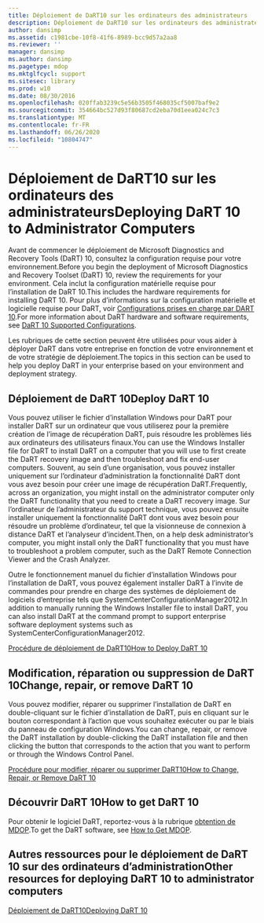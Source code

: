 ```yaml
---
title: Déploiement de DaRT10 sur les ordinateurs des administrateurs
description: Déploiement de DaRT10 sur les ordinateurs des administrateurs
author: dansimp
ms.assetid: c1981cbe-10f8-41f6-8989-bcc9d57a2aa8
ms.reviewer: ''
manager: dansimp
ms.author: dansimp
ms.pagetype: mdop
ms.mktglfcycl: support
ms.sitesec: library
ms.prod: w10
ms.date: 08/30/2016
ms.openlocfilehash: 020ffab3239c5e56b3505f468035cf5007baf9e2
ms.sourcegitcommit: 354664bc527d93f80687cd2eba70d1eea024c7c3
ms.translationtype: MT
ms.contentlocale: fr-FR
ms.lasthandoff: 06/26/2020
ms.locfileid: "10804747"
---
```

# <span data-ttu-id="73bb8-103">Déploiement de DaRT10 sur les ordinateurs des administrateurs</span><span class="sxs-lookup"><span data-stu-id="73bb8-103">Deploying DaRT 10 to Administrator Computers</span></span>


<span data-ttu-id="73bb8-104">Avant de commencer le déploiement de Microsoft Diagnostics and Recovery Tools (DaRT) 10, consultez la configuration requise pour votre environnement.</span><span class="sxs-lookup"><span data-stu-id="73bb8-104">Before you begin the deployment of Microsoft Diagnostics and Recovery Toolset (DaRT) 10, review the requirements for your environment.</span></span> <span data-ttu-id="73bb8-105">Cela inclut la configuration matérielle requise pour l’installation de DaRT 10.</span><span class="sxs-lookup"><span data-stu-id="73bb8-105">This includes the hardware requirements for installing DaRT 10.</span></span> <span data-ttu-id="73bb8-106">Pour plus d’informations sur la configuration matérielle et logicielle requise pour DaRT, voir [Configurations prises en charge par DART 10](dart-10-supported-configurations.md).</span><span class="sxs-lookup"><span data-stu-id="73bb8-106">For more information about DaRT hardware and software requirements, see [DaRT 10 Supported Configurations](dart-10-supported-configurations.md).</span></span>

<span data-ttu-id="73bb8-107">Les rubriques de cette section peuvent être utilisées pour vous aider à déployer DaRT dans votre entreprise en fonction de votre environnement et de votre stratégie de déploiement.</span><span class="sxs-lookup"><span data-stu-id="73bb8-107">The topics in this section can be used to help you deploy DaRT in your enterprise based on your environment and deployment strategy.</span></span>

## <span data-ttu-id="73bb8-108">Déploiement de DaRT 10</span><span class="sxs-lookup"><span data-stu-id="73bb8-108">Deploy DaRT 10</span></span>


<span data-ttu-id="73bb8-109">Vous pouvez utiliser le fichier d’installation Windows pour DaRT pour installer DaRT sur un ordinateur que vous utiliserez pour la première création de l’image de récupération DaRT, puis résoudre les problèmes liés aux ordinateurs des utilisateurs finaux.</span><span class="sxs-lookup"><span data-stu-id="73bb8-109">You can use the Windows Installer file for DaRT to install DaRT on a computer that you will use to first create the DaRT recovery image and then troubleshoot and fix end-user computers.</span></span> <span data-ttu-id="73bb8-110">Souvent, au sein d’une organisation, vous pouvez installer uniquement sur l’ordinateur d’administration la fonctionnalité DaRT dont vous avez besoin pour créer une image de récupération DaRT.</span><span class="sxs-lookup"><span data-stu-id="73bb8-110">Frequently, across an organization, you might install on the administrator computer only the DaRT functionality that you need to create a DaRT recovery image.</span></span> <span data-ttu-id="73bb8-111">Sur l’ordinateur de l’administrateur du support technique, vous pouvez ensuite installer uniquement la fonctionnalité DaRT dont vous avez besoin pour résoudre un problème d’ordinateur, tel que la visionneuse de connexion à distance DaRT et l’analyseur d’incident.</span><span class="sxs-lookup"><span data-stu-id="73bb8-111">Then, on a help desk administrator’s computer, you might install only the DaRT functionality that you must have to troubleshoot a problem computer, such as the DaRT Remote Connection Viewer and the Crash Analyzer.</span></span>

<span data-ttu-id="73bb8-112">Outre le fonctionnement manuel du fichier d’installation Windows pour l’installation de DaRT, vous pouvez également installer DaRT à l’invite de commandes pour prendre en charge des systèmes de déploiement de logiciels d’entreprise tels que SystemCenterConfigurationManager2012.</span><span class="sxs-lookup"><span data-stu-id="73bb8-112">In addition to manually running the Windows Installer file to install DaRT, you can also install DaRT at the command prompt to support enterprise software deployment systems such as SystemCenterConfigurationManager2012.</span></span>

[<span data-ttu-id="73bb8-113">Procédure de déploiement de DaRT10</span><span class="sxs-lookup"><span data-stu-id="73bb8-113">How to Deploy DaRT 10</span></span>](how-to-deploy-dart-10.md)

## <span data-ttu-id="73bb8-114">Modification, réparation ou suppression de DaRT 10</span><span class="sxs-lookup"><span data-stu-id="73bb8-114">Change, repair, or remove DaRT 10</span></span>


<span data-ttu-id="73bb8-115">Vous pouvez modifier, réparer ou supprimer l’installation de DaRT en double-cliquant sur le fichier d’installation de DaRT, puis en cliquant sur le bouton correspondant à l’action que vous souhaitez exécuter ou par le biais du panneau de configuration Windows.</span><span class="sxs-lookup"><span data-stu-id="73bb8-115">You can change, repair, or remove the DaRT installation by double-clicking the DaRT installation file and then clicking the button that corresponds to the action that you want to perform or through the Windows Control Panel.</span></span>

[<span data-ttu-id="73bb8-116">Procédure pour modifier, réparer ou supprimer DaRT10</span><span class="sxs-lookup"><span data-stu-id="73bb8-116">How to Change, Repair, or Remove DaRT 10</span></span>](how-to-change-repair-or-remove-dart-10.md)

## <span data-ttu-id="73bb8-117">Découvrir DaRT 10</span><span class="sxs-lookup"><span data-stu-id="73bb8-117">How to get DaRT 10</span></span>


<span data-ttu-id="73bb8-118">Pour obtenir le logiciel DaRT, reportez-vous à la rubrique [obtention de MDOP](https://go.microsoft.com/fwlink/?LinkId=322049).</span><span class="sxs-lookup"><span data-stu-id="73bb8-118">To get the DaRT software, see [How to Get MDOP](https://go.microsoft.com/fwlink/?LinkId=322049).</span></span>

## <span data-ttu-id="73bb8-119">Autres ressources pour le déploiement de DaRT 10 sur des ordinateurs d’administration</span><span class="sxs-lookup"><span data-stu-id="73bb8-119">Other resources for deploying DaRT 10 to administrator computers</span></span>


[<span data-ttu-id="73bb8-120">Déploiement de DaRT10</span><span class="sxs-lookup"><span data-stu-id="73bb8-120">Deploying DaRT 10</span></span>](deploying-dart-10.md)

 

 






